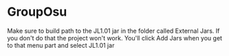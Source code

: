 # GroupOsu
Make sure to build path to the JL1.01 jar in the folder called External Jars. If you don't do that the project won't work. 
You'll click Add Jars when you get to that menu part and select JL1.01 jar
